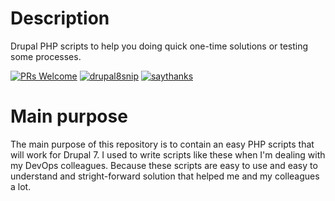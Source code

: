 # Description
Drupal PHP scripts to help you doing quick one-time solutions or testing some processes.

[![PRs Welcome](https://img.shields.io/badge/PRs-welcome-brightgreen.svg)](http://makeapullrequest.com)
[![drupal8snip](https://img.shields.io/badge/drupal8-snippets-53b0eb.svg)](http://samaphp.com/drupal8snip)
[![saythanks](https://img.shields.io/badge/say-thanks-ff69b4.svg)](http://samaphp.com/contact-me)


# Main purpose
The main purpose of this repository is to contain an easy PHP scripts that will work for Drupal 7. I used to write scripts like these when I'm dealing with my DevOps colleagues. Because these scripts are easy to use and easy to understand and stright-forward solution that helped me and my colleagues a lot.
